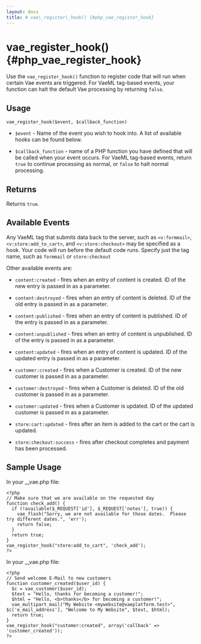 ```yaml
---
layout: docs
title: # vae\_register\_hook() {#php_vae_register_hook}
---
```


# vae\_register\_hook() {#php_vae_register_hook}

Use the `vae_register_hook()` function to register code that will run
when certain Vae events are triggered. For VaeML tag-based events, your
function can halt the default Vae processing by returning `false`.

## Usage

`vae_register_hook($event, $callback_function)`

-   `$event` - Name of the event you wish to hook into. A list of
    available hooks can be found below.

-   `$callback_function` - name of a PHP function you have defined that
    will be called when your event occurs. For VaeML tag-based events,
    return `true` to continue processing as normal, or `false` to halt
    normal processing.

## Returns

Returns `true`.

## Available Events

Any VaeML tag that submits data back to the server, such as
`<v:formmail>`, `<v:store:add_to_cart>`, and `<v:store:checkout>` may be
specified as a hook. Your code will run before the default code runs.
Specify just the tag name, such as `formmail` or `store:checkout`

Other available events are:

-   `content:created` - fires when an entry of content is created. ID of
    the new entry is passed in as a parameter.

-   `content:destroyed` - fires when an entry of content is deleted. ID
    of the old entry is passed in as a parameter.

-   `content:published` - fires when an entry of content is published.
    ID of the entry is passed in as a parameter.

-   `content:unpublished` - fires when an entry of content
    is unpublished. ID of the entry is passed in as a parameter.

-   `content:updated` - fires when an entry of content is updated. ID of
    the updated entry is passed in as a parameter.

-   `customer:created` - fires when a Customer is created. ID of the new
    customer is passed in as a parameter.

-   `customer:destroyed` - fires when a Customer is deleted. ID of the
    old customer is passed in as a parameter.

-   `customer:updated` - fires when a Customer is updated. ID of the
    updated customer is passed in as a parameter.

-   `store:cart:updated` - fires after an item is added to the cart or
    the cart is updated.

-   `store:checkout:success` - fires after checkout completes and
    payment has been processed.

## Sample Usage

In your \_\_vae.php file:

    <?php
    // Make sure that we are available on the requested day
    function check_add() {
      if (!available($_REQUEST['id'], $_REQUEST['notes'], true)) {
        vae_flash("Sorry, we are not available for those dates.  Please try different dates.", 'err');
        return false;
      }
      return true;
    }
    vae_register_hook("store:add_to_cart", 'check_add'); 
    ?>

In your \_\_vae.php file:

    <?php
    // Send welcome E-Mail to new customers
    function customer_created($user_id) {
      $c = vae_customer($user_id);
      $text = "Hello, thanks for becoming a customer!";
      $html = "Hello, <b>thanks</b> for becoming a customer!";
      vae_multipart_mail("My Website <mywebsite@vaeplatform.test>", $c['e_mail_address'], "Welcome to My Website", $text, $html);
      return true;
    }
    vae_register_hook("customer:created", array('callback' => 'customer_created'));
    ?>
